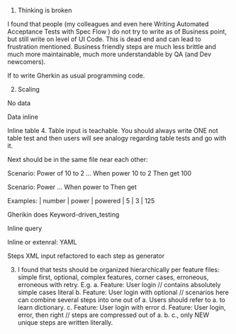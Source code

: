 

1. Thinking is broken

 I found that people (my colleagues and even here Writing Automated Acceptance Tests with Spec Flow ) do not try to write as of Business point, but still write on level of UI Code. This is dead end and can lead to frustration mentioned. Business friendly steps are much less brittle and much more maintainable, much more understandable by QA (and Dev newcomers).
 
If to write Gherkin as usual programming code. 

2. Scaling

No data

Data inline

Inline table
4. Table input is teachable. You should always write ONE not table test and then users will see analogy regarding table tests and go with it.
 
Next should be in the same file near each other:
 
Scenario: Power of 10 to 2
...
When power 10 to 2
Then get 100
 
Scenario: Power
...
When power <number> to <power>
Then get <powered>
 
Examples:
| number | power | powered
| 5          |    3     |  125

Gherikin does 
Keyword-driven_testing

Inline query

Inline or extenral: YAML

Steps XML input refactored to each step as generator


3. I found that tests should be organized hierarchically per feature files: simple first, optional, complex features, corner cases, erroneous, erroneous with retry. E.g.
a. Feature: User login // contains absolutely simple cases literal
b. Feature: User login with optional // scenarios here can combine several steps into one out of  a. Users should refer to a. to learn dictionary.
c. Feature: User login with error
d. Feature: User login, error, then right // steps are compressed out of a. b. c., only NEW unique steps are written literally.
